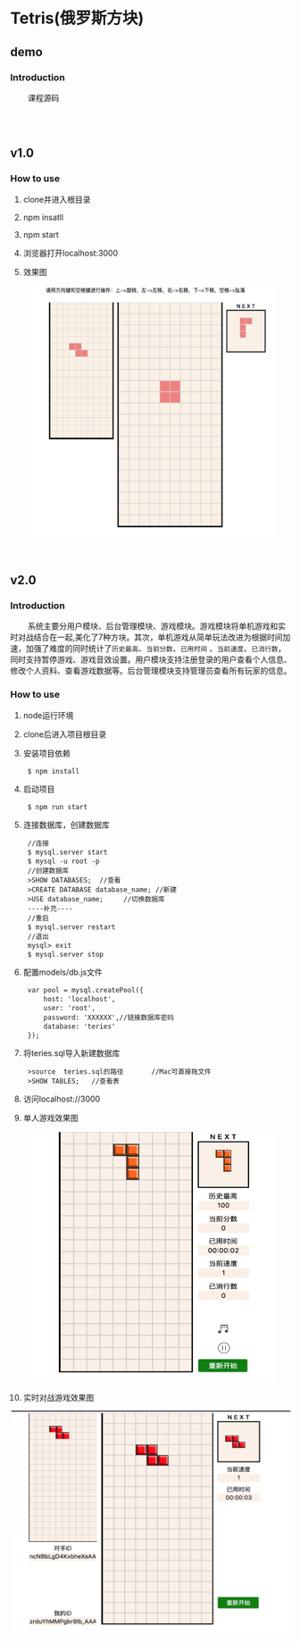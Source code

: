 # Tetris(俄罗斯方块)

## demo
### Introduction
&nbsp;&nbsp;&nbsp;&nbsp;&nbsp;&nbsp;&nbsp;&nbsp;课程源码


<br/>
<br/>


## v1.0

### How to use

1. clone并进入根目录

2. npm insatll

3. npm start

4. 浏览器打开localhost:3000

5. 效果图

<div align =center>
<img src='https://github.com/hotYan/Tetris/blob/v1.0/public/img/img.png' alt='img' height='450px' width="450px" />
</div> 


<br/>
<br/>


## v2.0
### Introduction
&nbsp;&nbsp;&nbsp;&nbsp;&nbsp;&nbsp;&nbsp;&nbsp;系统主要分用户模块、后台管理模块、游戏模块。游戏模块将单机游戏和实时对战结合在一起,美化了7种方块。其次，单机游戏从简单玩法改进为根据时间加速，加强了难度的同时统计了`历史最高`、`当前分数`、`已用时间` 、`当前速度`、`已消行数`，同时支持暂停游戏、游戏音效设置。用户模块支持注册登录的用户查看个人信息、修改个人资料、查看游戏数据等。后台管理模块支持管理员查看所有玩家的信息。

### How to use

1. node运行环境

2. clone后进入项目根目录

3. 安装项目依赖

        $ npm install 

4. 启动项目

        $ npm run start

5. 连接数据库，创建数据库

        //连接
        $ mysql.server start
        $ mysql -u root -p
        //创建数据库
        >SHOW DATABASES;  //查看
        >CREATE DATABASE database_name; //新建
        >USE database_name;     //切换数据库
        ----补充----
        //重启
        $ mysql.server restart
        //退出
        mysql> exit
        $ mysql.server stop




6. 配置models/db.js文件

        var pool = mysql.createPool({
            host: 'localhost',
            user: 'root',
            password: 'XXXXXX',//链接数据库密码
            database: 'teries'
        });

7. 将teries.sql导入新建数据库

        >source  teries.sql的路径       //Mac可直接拖文件
        >SHOW TABLES;   //查看表


8. 访问localhost://3000


9. 单人游戏效果图

<div align =center>
<img src='https://github.com/hotYan/Tetris/blob/v2.0/public/images/one.jpg' alt='img' height='450px' width="450px" />
</div>

10.  实时对战游戏效果图

<div align =center>
<img src='https://github.com/hotYan/Tetris/blob/v2.0/public/images/two.jpg' alt='img' height='400px' width="500px" />
</div>